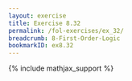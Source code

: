```yaml
---
layout: exercise
title: Exercise 8.32
permalink: /fol-exercises/ex_32/
breadcrumb: 8-First-Order-Logic
bookmarkID: ex8.32
---
```


{% include mathjax_support %}

